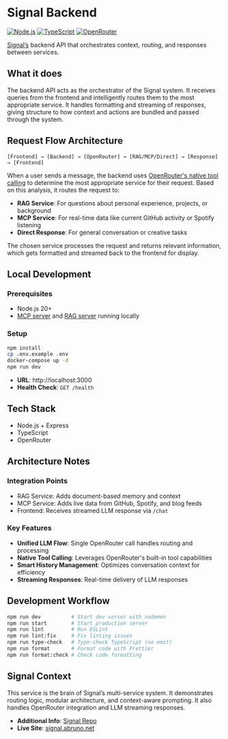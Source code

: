# Signal Backend

[![Node.js](https://img.shields.io/badge/Node.js-20+-green.svg)](https://nodejs.org/)
[![TypeScript](https://img.shields.io/badge/TypeScript-5.0+-blue.svg)](https://www.typescriptlang.org/)
[![OpenRouter](https://img.shields.io/badge/OpenRouter-LLM%20API-orange.svg)](https://openrouter.ai/)

[Signal’s](https://github.com/anthonybruno/signal) backend API that orchestrates context, routing,
and responses between services.

## What it does

The backend API acts as the orchestrator of the Signal system. It receives queries from the frontend
and intelligently routes them to the most appropriate service. It handles formatting and streaming
of responses, giving structure to how context and actions are bundled and passed through the system.

## Request Flow Architecture

```
[Frontend] → [Backend] → [OpenRouter] → [RAG/MCP/Direct] → [Response] → [Frontend]
```

When a user sends a message, the backend uses
[OpenRouter's native tool calling](https://openrouter.ai/docs/features/tool-calling) to determine
the most appropriate service for their request. Based on this analysis, it routes the request to:

- **RAG Service**: For questions about personal experience, projects, or background
- **MCP Service**: For real-time data like current GitHub activity or Spotify listening
- **Direct Response**: For general conversation or creative tasks

The chosen service processes the request and returns relevant information, which gets formatted and
streamed back to the frontend for display.

## Local Development

### Prerequisites

- Node.js 20+
- [MCP server](https://github.com/anthonybruno/signal-mcp) and
  [RAG server](https://github.com/anthonybruno/signal-rag) running locally

### Setup

```bash
npm install
cp .env.example .env
docker-compose up -d
npm run dev
```

- **URL**: http://localhost:3000
- **Health Check**: `GET /health`

## Tech Stack

- Node.js + Express
- TypeScript
- OpenRouter

## Architecture Notes

### Integration Points

- RAG Service: Adds document-based memory and context
- MCP Service: Adds live data from GitHub, Spotify, and blog feeds
- Frontend: Receives streamed LLM response via `/chat`

### Key Features

- **Unified LLM Flow**: Single OpenRouter call handles routing and processing
- **Native Tool Calling**: Leverages OpenRouter's built-in tool capabilities
- **Smart History Management**: Optimizes conversation context for efficiency
- **Streaming Responses**: Real-time delivery of LLM responses

## Development Workflow

```bash
npm run dev          # Start dev server with nodemon
npm run start        # Start production server
npm run lint         # Run ESLint
npm run lint:fix     # Fix linting issues
npm run type-check   # Type-check TypeScript (no emit)
npm run format       # Format code with Prettier
npm run format:check # Check code formatting
```

## Signal Context

This service is the brain of Signal’s multi-service system. It demonstrates routing logic, modular
architecture, and context-aware prompting. It also handles OpenRouter integration and LLM streaming
responses.

- **Additional Info**: [Signal Repo](https://github.com/anthonybruno/signal)
- **Live Site**: [signal.abruno.net](https://signal.abruno.net)
